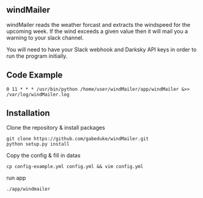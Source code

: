 ## windMailer

windMailer reads the weather forcast and extracts the windspeed for the upcoming week. If the wind exceeds a given value then it will mail you a warning to your slack channel.

You will need to have your Slack webhook and Darksky API keys in order to run the program initially.

## Code Example

`0 11 * * * /usr/bin/python /home/user/windMailer/app/windMailer &>> /var/log/windMailer.log`

## Installation

Clone the repository & install packages
```
git clone https://github.com/gabeduke/windMailer.git
python setup.py install
```

Copy the config & fill in datas
```
cp config-example.yml config.yml && vim config.yml
```

run app
```
./app/windmailer
```
